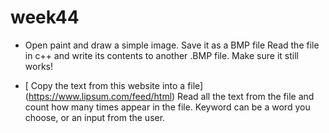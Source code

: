 # week44

* Open paint and draw a simple image. Save it as a BMP file
Read the file in c++ and write its contents to another .BMP file. Make sure it still works!


* [ Copy the text from this website into a file] (https://www.lipsum.com/feed/html) Read all the text from the file and count how many times <KEYWORD> appear in the file. Keyword can be a word you choose, or an input from the user.
